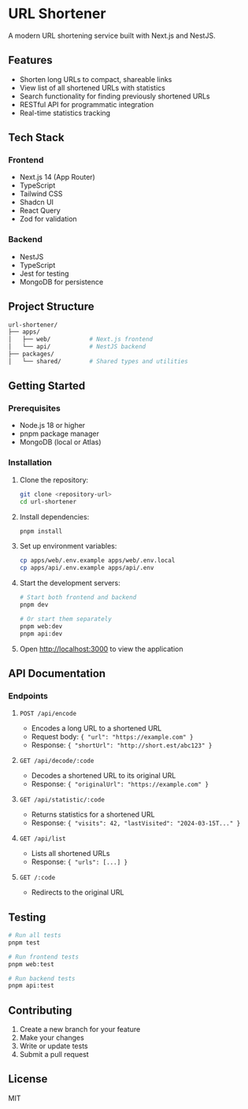 # URL Shortener

A modern URL shortening service built with Next.js and NestJS.

## Features

- Shorten long URLs to compact, shareable links
- View list of all shortened URLs with statistics
- Search functionality for finding previously shortened URLs
- RESTful API for programmatic integration
- Real-time statistics tracking

## Tech Stack

### Frontend

- Next.js 14 (App Router)
- TypeScript
- Tailwind CSS
- Shadcn UI
- React Query
- Zod for validation

### Backend

- NestJS
- TypeScript
- Jest for testing
- MongoDB for persistence

## Project Structure

```bash
url-shortener/
├── apps/
│   ├── web/           # Next.js frontend
│   └── api/           # NestJS backend
├── packages/
│   └── shared/        # Shared types and utilities
```

## Getting Started

### Prerequisites

- Node.js 18 or higher
- pnpm package manager
- MongoDB (local or Atlas)

### Installation

1. Clone the repository:

   ```bash
   git clone <repository-url>
   cd url-shortener
   ```

2. Install dependencies:

   ```bash
   pnpm install
   ```

3. Set up environment variables:

   ```bash
   cp apps/web/.env.example apps/web/.env.local
   cp apps/api/.env.example apps/api/.env
   ```

4. Start the development servers:

   ```bash
   # Start both frontend and backend
   pnpm dev

   # Or start them separately
   pnpm web:dev
   pnpm api:dev
   ```

5. Open [http://localhost:3000](http://localhost:3000) to view the application

## API Documentation

### Endpoints

1. `POST /api/encode`

   - Encodes a long URL to a shortened URL
   - Request body: `{ "url": "https://example.com" }`
   - Response: `{ "shortUrl": "http://short.est/abc123" }`

2. `GET /api/decode/:code`

   - Decodes a shortened URL to its original URL
   - Response: `{ "originalUrl": "https://example.com" }`

3. `GET /api/statistic/:code`

   - Returns statistics for a shortened URL
   - Response: `{ "visits": 42, "lastVisited": "2024-03-15T..." }`

4. `GET /api/list`

   - Lists all shortened URLs
   - Response: `{ "urls": [...] }`

5. `GET /:code`
   - Redirects to the original URL

## Testing

```bash
# Run all tests
pnpm test

# Run frontend tests
pnpm web:test

# Run backend tests
pnpm api:test
```

## Contributing

1. Create a new branch for your feature
2. Make your changes
3. Write or update tests
4. Submit a pull request

## License

MIT
